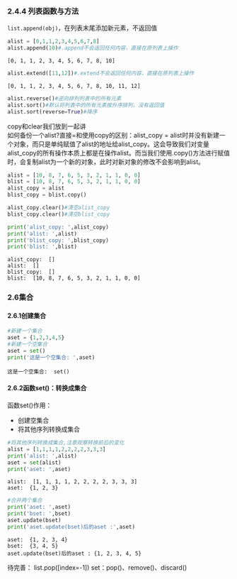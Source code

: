 ### 2.4.4 列表函数与方法

`list.append(obj)`，在列表末尾添加新元素，不返回值
```python
alist = [0,1,1,2,3,4,5,6,7,8]
alist.append(10)#.append不会返回任何内容，直接在原列表上操作
```
    [0, 1, 1, 2, 3, 4, 5, 6, 7, 8, 10]
    
```python
alist.extend([11,12])#.extend不会返回任何内容，直接在原列表上操作
```
    [0, 1, 1, 2, 3, 4, 5, 6, 7, 8, 10, 11, 12]

```python
alist.reverse()#逆向排列列表中的所有元素
alist.sort()#默认将列表中的所有元素按升序排列，没有返回值
alist.sort(reverse=True)#降序
```


copy和clear我们放到一起讲  
如何备份一个alist?直接=和使用copy的区别：alist_copy = alist时并没有新建一个对象，而只是单纯赋值了alist的地址给alist_copy。这会导致我们对变量alist_copy的所有操作本质上都是在操作alist。而当我们使用.copy()方法进行赋值时，会复制alist为一个新的对象，此时对新对象的修改不会影响到alist。

```python
alist = [10, 8, 7, 6, 5, 3, 2, 1, 1, 0, 0]
blist = [10, 8, 7, 6, 5, 3, 2, 1, 1, 0, 0]
alist_copy = alist
blist_copy = blist.copy()

alist_copy.clear()#清空alist_copy
blist_copy.clear()#清空blist_copy

print('alist_copy: ',alist_copy)
print('alist: ',alist)
print('blist_copy: ',blist_copy)
print('blist: ',blist)
```
    alist_copy:  []
    alist:  []
    blist_copy:  []
    blist:  [10, 8, 7, 6, 5, 3, 2, 1, 1, 0, 0]



### 2.6集合
#### 2.6.1创建集合
```python
#新建一个集合
aset = {1,2,3,4,5}
#新建一个空集合
aset = set()
print('这是一个空集合: ',aset)
```
    这是一个空集合:  set()

#### 2.6.2函数set()：转换成集合
函数set()作用：
* 创建空集合
* 将其他序列转换成集合
  
```python
#将其他序列转换成集合,注意观察转换前后的变化
alist = [1,1,1,1,2,2,2,2,3,3,3]
print('alist: ',alist)
aset = set(alist)
print('aset: ',aset)
```
    alist:  [1, 1, 1, 1, 2, 2, 2, 2, 3, 3, 3]
    aset:  {1, 2, 3}

```python
#合并两个集合
print('aset: ',aset)
print('bset: ',bset)
aset.update(bset)
print('aset.update(bset)后的aset :',aset)
```
    aset:  {1, 2, 3, 4}
    bset:  {3, 4, 5}
    aset.update(bset)后的aset : {1, 2, 3, 4, 5}

待完善：
list.pop([index=-1])
set：pop()、remove()、discard()
